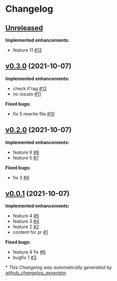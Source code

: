 # Changelog

## [Unreleased](https://github.com/tigerfish-tech/changelog-flow/tree/HEAD)

**Implemented enhancements:**

- feature 11 [\#13](https://github.com/tigerfish-tech/changelog-flow/pull/13)

## [v0.3.0](https://github.com/tigerfish-tech/changelog-flow/tree/v0.3.0) (2021-10-07)

**Implemented enhancements:**

- check if tag [\#12](https://github.com/tigerfish-tech/changelog-flow/pull/12)
- no issues [\#11](https://github.com/tigerfish-tech/changelog-flow/pull/11)

**Fixed bugs:**

- fix 5 rewrite file [\#10](https://github.com/tigerfish-tech/changelog-flow/pull/10)

## [v0.2.0](https://github.com/tigerfish-tech/changelog-flow/tree/v0.2.0) (2021-10-07)

**Implemented enhancements:**

- feature 6 [\#8](https://github.com/tigerfish-tech/changelog-flow/pull/8)
- feature 5 [\#7](https://github.com/tigerfish-tech/changelog-flow/pull/7)

**Fixed bugs:**

- fix 3 [\#9](https://github.com/tigerfish-tech/changelog-flow/pull/9)

## [v0.0.1](https://github.com/tigerfish-tech/changelog-flow/tree/v0.0.1) (2021-10-07)

**Implemented enhancements:**

- feature 4 [\#5](https://github.com/tigerfish-tech/changelog-flow/pull/5)
- feature 3 [\#4](https://github.com/tigerfish-tech/changelog-flow/pull/4)
- feature 2 [\#2](https://github.com/tigerfish-tech/changelog-flow/pull/2)
- content for pr [\#1](https://github.com/tigerfish-tech/changelog-flow/pull/1)

**Fixed bugs:**

- feature 4 fix [\#6](https://github.com/tigerfish-tech/changelog-flow/pull/6)
- bugfix 1 [\#3](https://github.com/tigerfish-tech/changelog-flow/pull/3)



\* *This Changelog was automatically generated by [github_changelog_generator](https://github.com/github-changelog-generator/github-changelog-generator)*
